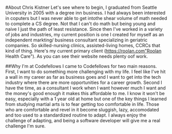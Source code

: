#About Chris Kistner
Let's see where to begin, I graduated from Seattle University in 2005 with a
degree inn business. I had always been interested in coputers but I was never
able to get intothe shear volume of math needed to complete a CS degree. Not
that I can't do math but being young and naive I just the path of least
resistance. Since then I've worked in a variety of jobs and industries, my
current position is one I created for myself as an independent markting/
business consultant specializing in geriatric companies. So skilled-nursing
clinics, assisted-living homes, CCRCs that kind of thing. Here's my current
primary client (https://roolan.com"Roolan Health Care"). As you can see their
website needs plenty oof work.

##Why I'm at Codefellows
I came to Codefellows for two main reasons. First, I want to do something more
challenging with my life. I feel like I've hit a wall in my career as far as
business goes and I want to get into the tech industry where there are more
opportunities for a career growth. Second I have the time, as a consultant I
work when I want however much I want and the money's good enough it makes this
affordable to me. I know it won't be easy, especially with a 1 year old at home
but one of the key things I learned from studying martial arts is to fear
getting too comfortable in life. Those who are comfortable and revel in it
become sluggish, lazy, accomodated and too used to a standardized routine to
adapt. I always enjoy the challenge of adapting, and being a software developer
will give me a real challenge I'm sure.


